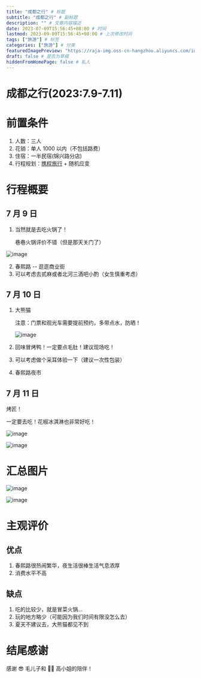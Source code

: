 ```yaml
---
title: "成都之行" # 标题
subtitle: "成都之行" # 副标题
description: "" # 文章内容描述
date: 2023-07-09T15:56:45+08:00 # 时间
lastmod: 2023-09-09T15:56:45+08:00 # 上次修改时间
tags: ["旅游"] # 标签
categories: ["旅游"] # 分类
featuredImagePreview: "https://raja-img.oss-cn-hangzhou.aliyuncs.com/img/202309091512351.png" # 封面链接
draft: false # 是否为草稿
hiddenFromHomePage: false # 私人
---
```

<!--more-->

# 成都之行(2023:7.9-7.11)

# 前置条件

1. 人数：三人
2. 花销：单人 1000 以内（不包括路费）
3. 住宿：一半民宿(锦兴路分店)
4. 行程规划：[携程旅行](#小程序://携程旅行订酒店机票火车汽车门票/oHlTnHvcjiSY42y) + 随机应变

# 行程概要

## 7 月 9 日

1. 当然就是去吃火锅了！

    巷巷火锅评价不错（但是那天关门了）

![image](https://raja-img.oss-cn-hangzhou.aliyuncs.com/img/202309091512026.png "巷巷火锅旁边的一家火锅店")

2. 春熙路 -- 逛逛商业街
3. 可以考虑去贰麻或者北河三酒吧小酌（女生慎重考虑）

## 7 月 10 日

1. 大熊猫

   注意：门票和观光车需要提前预约，多带点水，防晒！

   ![image](https://raja-img.oss-cn-hangzhou.aliyuncs.com/img/202309091512885.png "好不容易拍到的小熊猫")
2. 回味冒烤鸭！一定要点毛肚！建议现场吃！
3. 可以考虑做个采耳体验一下（建议一次性包装）
4. 春熙路夜市

## 7 月 11 日

烤匠！

一定要去吃！花椒冰淇淋也非常好吃！

![image](https://raja-img.oss-cn-hangzhou.aliyuncs.com/img/202309091512382.png "不吃火锅就吃烤匠！")

![image](https://raja-img.oss-cn-hangzhou.aliyuncs.com/img/202309091512924.png "烤鱼！")

# 汇总图片

![image](https://raja-img.oss-cn-hangzhou.aliyuncs.com/img/202309091512351.png)

![image](https://raja-img.oss-cn-hangzhou.aliyuncs.com/img/202309091512918.png)

# 主观评价

## 优点

1. 春熙路很热闹繁华，夜生活很棒生活气息浓厚
2. 消费水平不高

## 缺点

1. 吃的比较少，就是冒菜火锅...
2. 玩的地方略少（可能因为我们时间有限没怎么去）
3. 夏天不建议去，大熊猫都见不到

# 结尾感谢

感谢 😎 毛儿子和 👩‍🦰 高小姐的陪伴！

‍
